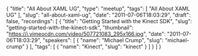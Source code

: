 {
  "title": "All About XAML UG",
  "type": "meetup",
  "tags": [
    "All About XAML UG"
  ],
  "slug": "all-about-xaml-ug",
  "date": "2011-07-06T18:03:29",
  "draft": false,
  "recordings": [
    {
      "title": "Getting Started with the Kinect SDK",
      "slug": "getting-started-with-the-kinect-sdk",
      "thumbnail": "https://i.vimeocdn.com/video/507721083_295x166.jpg",
      "date": "2011-07-06T18:03:29",
      "speakers": [
        {
          "name": "Michael Crump",
          "slug": "michael-crump"
        }
      ],
      "tags": [
        {
          "name": "Kinect",
          "slug": "kinect"
        }
      ]
    }
  ]
}